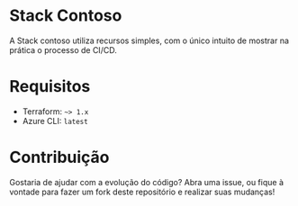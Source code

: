# Stack Contoso
A Stack contoso utiliza recursos simples, com o único intuito de mostrar na prática o processo de CI/CD.

# Requisitos
* Terraform: `~> 1.x`
* Azure CLI: `latest`

# Contribuição
Gostaria de ajudar com a evolução do código? Abra uma issue, ou fique à vontade para fazer um fork deste repositório e realizar suas mudanças!
